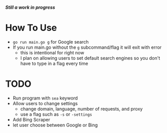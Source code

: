 ***Still a work in progress***

# How To Use
- `go run main.go g` for Google search
- If you run main.go without the `g` subcommand/flag it will exit with error
    - this is intentional for right now
    - I plan on allowing users to set default search engines so you don't have to type in a flag every time

# TODO
- Run program with `sea` keyword
- Allow users to change settings
    - change domain, language, number of requests, and proxy
    - use a flag such as `-s` or `-settings`
- Add Bing Scraper
- let user choose between Google or Bing